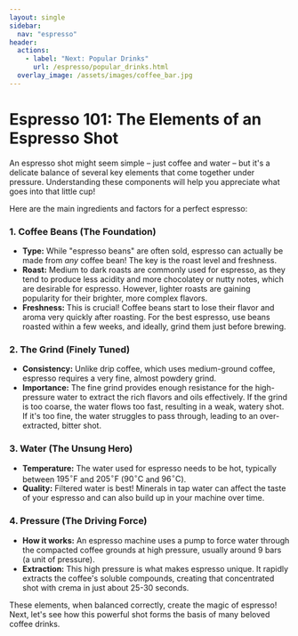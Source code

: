 ```yaml
---
layout: single
sidebar:
  nav: "espresso"
header:
  actions:
    - label: "Next: Popular Drinks"
      url: /espresso/popular_drinks.html
  overlay_image: /assets/images/coffee_bar.jpg
---
```

# Espresso 101: The Elements of an Espresso Shot

An espresso shot might seem simple – just coffee and water – but it's a delicate balance of several key elements that come together under pressure. Understanding these components will help you appreciate what goes into that little cup!

Here are the main ingredients and factors for a perfect espresso:

### 1. Coffee Beans (The Foundation)
* **Type:** While "espresso beans" are often sold, espresso can actually be made from *any* coffee bean! The key is the roast level and freshness.
* **Roast:** Medium to dark roasts are commonly used for espresso, as they tend to produce less acidity and more chocolatey or nutty notes, which are desirable for espresso. However, lighter roasts are gaining popularity for their brighter, more complex flavors.
* **Freshness:** This is crucial! Coffee beans start to lose their flavor and aroma very quickly after roasting. For the best espresso, use beans roasted within a few weeks, and ideally, grind them just before brewing.

### 2. The Grind (Finely Tuned)
* **Consistency:** Unlike drip coffee, which uses medium-ground coffee, espresso requires a very fine, almost powdery grind.
* **Importance:** The fine grind provides enough resistance for the high-pressure water to extract the rich flavors and oils effectively. If the grind is too coarse, the water flows too fast, resulting in a weak, watery shot. If it's too fine, the water struggles to pass through, leading to an over-extracted, bitter shot.

### 3. Water (The Unsung Hero)
* **Temperature:** The water used for espresso needs to be hot, typically between $195^\circ\text{F}$ and $205^\circ\text{F}$ ($90^\circ\text{C}$ and $96^\circ\text{C}$).
* **Quality:** Filtered water is best! Minerals in tap water can affect the taste of your espresso and can also build up in your machine over time.

### 4. Pressure (The Driving Force)
* **How it works:** An espresso machine uses a pump to force water through the compacted coffee grounds at high pressure, usually around 9 bars (a unit of pressure).
* **Extraction:** This high pressure is what makes espresso unique. It rapidly extracts the coffee's soluble compounds, creating that concentrated shot with crema in just about 25-30 seconds.

These elements, when balanced correctly, create the magic of espresso! Next, let's see how this powerful shot forms the basis of many beloved coffee drinks.
